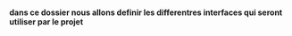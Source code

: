 #### dans ce dossier nous allons definir les differentres interfaces qui seront utiliser par le projet 